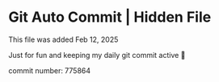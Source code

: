 # Git Auto Commit | Hidden File

This file was added Feb 12, 2025

Just for fun and keeping my daily git commit active 🤪

commit number: 775864
